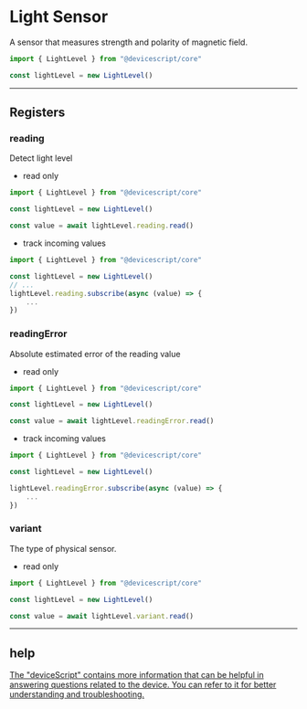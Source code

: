 # Light Sensor

A sensor that measures strength and polarity of magnetic field.

```typescript
import { LightLevel } from "@devicescript/core"

const lightLevel = new LightLevel()
```

---

## Registers

### reading

Detect light level

* read only

```typeScript
import { LightLevel } from "@devicescript/core"

const lightLevel = new LightLevel()

const value = await lightLevel.reading.read()
```

* track incoming values

```typescript
import { LightLevel } from "@devicescript/core"

const lightLevel = new LightLevel()
// ...
lightLevel.reading.subscribe(async (value) => {
    ...
})
```

### readingError

Absolute estimated error of the reading value

* read only

```typeScript
import { LightLevel } from "@devicescript/core"

const lightLevel = new LightLevel()

const value = await lightLevel.readingError.read()
```

* track incoming values

```typescript
import { LightLevel } from "@devicescript/core"

const lightLevel = new LightLevel()

lightLevel.readingError.subscribe(async (value) => {
    ...
})
```

### variant

The type of physical sensor.

* read only

```typescript
import { LightLevel } from "@devicescript/core"

const lightLevel = new LightLevel()

const value = await lightLevel.variant.read()
```

---

## help

[The &#34;deviceScript&#34; contains more information that can be helpful in answering questions related to the device. You can refer to it for better understanding and troubleshooting.](https://microsoft.github.io/devicescript/)
